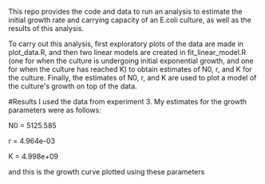 This repo provides the code and data to run an analysis to estimate the initial growth rate and carrying capacity of an E.coli culture, as well as the results of this analysis.

To carry out this analysis, first exploratory plots of the data are made in plot_data.R, and then two linear models are created in fit_linear_model.R (one for when the culture is undergoing initial exponential growth, and one for when the culture has reached K) to obtain estimates of N0, r, and K for the culture. Finally, the estimates of N0, r, and K are used to plot a model of the culture's growth on top of the data.

#Results
I used the data from experiment 3. My estimates for the growth parameters were as follows:

N0 = 5125.585
  
r = 4.964e-03
  
K = 4.998e+09

and this is the growth curve plotted using these parameters

